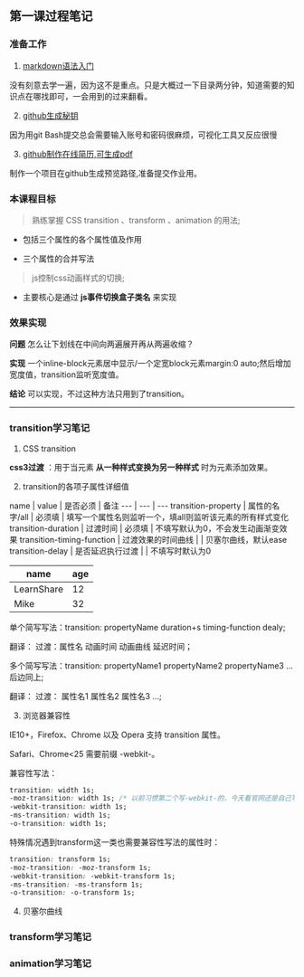 ## 第一课过程笔记

### 准备工作
1. [markdown语法入门](http://blog.didispace.com/books/learning-markdown/article/about/readme.html)

  没有刻意去学一遍，因为这不是重点。只是大概过一下目录两分钟，知道需要的知识点在哪找即可，一会用到的过来翻看。

2. [github生成秘钥](https://blog.csdn.net/stven_king/article/details/44863001)
  
  因为用git Bash提交总会需要输入账号和密码很麻烦，可视化工具又反应很慢

3. [github制作在线简历,可生成pdf](https://blog.csdn.net/biyongyao/article/details/74536664)

  制作一个项目在github生成预览路径,准备提交作业用。

### 本课程目标
> 熟练掌握 CSS transition 、transform 、animation 的用法;

* 包括三个属性的各个属性值及作用

* 三个属性的合并写法

> js控制css动画样式的切换;

* 主要核心是通过 **js事件切换盒子类名** 来实现

### 效果实现
**问题**
怎么让下划线在中间向两遍展开再从两遍收缩？

**实现**
一个inline-block元素居中显示/一个定宽block元素margin:0 auto;然后增加宽度值，transition监听宽度值。

**结论**
可以实现，不过这种方法只用到了transition。

---

### transition学习笔记
1. CSS transition 

**css3过渡** ：用于当元素 **从一种样式变换为另一种样式** 时为元素添加效果。

2. transition的各项子属性详细值

name | value | 是否必须 | 备注
--- | --- | ---
transition-property | 属性的名字/all | 必须填 | 填写一个属性名则监听一个，填all则监听该元素的所有样式变化
transition-duration | 过渡时间 | 必须填 | 不填写默认为0，不会发生动画渐变效果
transition-timing-function | 过渡效果的时间曲线 |  | 贝塞尔曲线，默认ease
transition-delay | 是否延迟执行过渡 |  | 不填写时默认为0

name | age
---- | ---
LearnShare | 12
Mike |  32


单个简写写法：transition: propertyName duration+s timing-function dealy;

翻译： 过渡：属性名 动画时间 动画曲线 延迟时间；

多个简写写法：transition: propertyName1  propertyName2 propertyName3 ...后边同上;

翻译： 过渡： 属性名1 属性名2 属性名3 ...;

3. 浏览器兼容性
  
  IE10+，Firefox、Chrome 以及 Opera 支持 transition 属性。
  
  Safari、Chrome<25 需要前缀 -webkit-。

  兼容性写法：
  ```css
  transition: width 1s;
  -moz-transition: width 1s; /* 以前习惯第二个写-webkit-的，今天看官网还是自己写错了  */
  -webkit-transition: width 1s;
  -ms-transition: width 1s;
  -o-transition: width 1s;
  ```
  特殊情况遇到transform这一类也需要兼容性写法的属性时：
  ```css
  transition: transform 1s;
  -moz-transition: -moz-transform 1s;
  -webkit-transition: -webkit-transform 1s;
  -ms-transition: -ms-transform 1s;
  -o-transition: -o-transform 1s;
  ```
4. 贝塞尔曲线
### transform学习笔记
### animation学习笔记